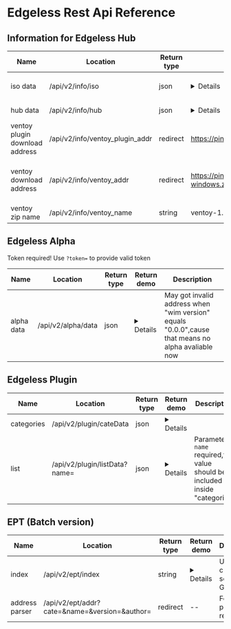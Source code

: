 # Edgeless Rest Api Reference

## Information for Edgeless Hub
|Name|Location|Return type|Return demo|Description|
|--|--|--|--|--|
|iso data|/api/v2/info/iso|json|<details>`{"version":"3.2.0","name":"Edgeless_Beta_3.2.0.iso","url":"https://pineapple.edgeless.top/disk/Socket/Edgeless_Beta_3.2.0.iso"}`</details>|Only return the latest one|
|hub data|/api/v2/info/hub|json|<details>`{"miniupdate_pack_addr":"https://pineapple.edgeless.top/disk/Socket/Hub/Update/miniupdate.7z","update_pack_addr":"https://pineapple.edgeless.top/disk/Socket/Hub/Update/update.7z","full_update_redirect":"https://down.edgeless.top","update_info":{"dependencies_requirement":"1.6","wide_gaps":[]},"version":"2.02","address":"https://pineapple.edgeless.top/disk/Socket/Hub/Edgeless Hub_Beta_2.02.7z"}`</details>|Hub self information|
|ventoy plugin download address|/api/v2/info/ventoy_plugin_addr|redirect|https://pineapple.edgeless.top/disk/Socket/Hub/ventoy_wimboot.img|Ventoy plugin for .wim support|
|ventoy download address|/api/v2/info/ventoy_addr|redirect|https://pineapple.edgeless.top/disk/Socket/Ventoy/ventoy-1.0.46-windows.zip|Fetch release everyday by GitHub Actions|
|ventoy zip name|/api/v2/info/ventoy_name|string|ventoy-1.0.49-windows.zip

## Edgeless Alpha
Token required! Use `?token=` to provide valid token

|Name|Location|Return type|Return demo|Description|
|--|--|--|--|--|
|alpha data|/api/v2/alpha/data|json|<details>`{"iso_version":"3.2.1","iso_name":"Edgeless_Alpha_3.2.1.wim","iso_url":"https://pineapple.edgeless.top/disk/Socket/Alpha/Edgeless_Alpha_3.2.1.wim","pack_require":"4.0.0","pack_name":"Edgeless.7z","pack_url":"https://pineapple.edgeless.top/disk/Socket/Alpha/Edgeless.7z"}`</details>|May got invalid address when "wim version" equals "0.0.0",cause that means no alpha avaliable now|

## Edgeless Plugin
|Name|Location|Return type|Return demo|Description|
|--|--|--|--|--|
|categories|/api/v2/plugin/cateData|json|<details>`{"payload":["实用工具","开发辅助","配置检测","资源管理","办公编辑","输入法","录屏看图","磁盘数据","安全急救","即时通讯","安装备份","游戏娱乐","运行环境","压缩镜像","美化增强","驱动管理","下载上传","浏览器","影音播放","远程连接"]}`</details>||
|list|/api/v2/plugin/listData?name=|json|<details>`{"payload":[{"name":"Listary_5.0.2843.0_Fir.7z","size":3224692,"node_type":"FILE","url":"https://pineapple.edgeless.top/disk/插件包/资源管理/Listary_5.0.2843.0_Fir.7z"},{"name":"Everything_1.4.1.1002_Horatio Shaw.7z","size":1479652,"node_type":"FILE","url":"https://pineapple.edgeless.top/disk/插件包/资源管理/Everything_1.4.1.1002_Horatio Shaw.7z"},{"name":"ReNamer_7.3.0.0_Cno（bot）.7z","size":3245271,"node_type":"FILE","url":"https://pineapple.edgeless.top/disk/插件包/资源管理/ReNamer_7.3.0.0_Cno（bot）.7z"},{"name":"Listary_3.51.858.0_Cno（bot）.7z","size":5263228,"node_type":"FILE","url":"https://pineapple.edgeless.top/disk/插件包/资源管理/Listary_3.51.858.0_Cno（bot）.7z"},{"name":"FastCopy_3.63.0.0_Cno（bot）.7z","size":743254,"node_type":"FILE","url":"https://pineapple.edgeless.top/disk/插件包/资源管理/FastCopy_3.63.0.0_Cno（bot）.7z"}]}`</details>|Parameter `name` required,the value should be included inside "categories"|

## EPT (Batch version)
|Name|Location|Return type|Return demo|Description|
|--|--|--|--|--|
|index|/api/v2/ept/index|string|<details>Vitomu_2.0.1_Cpl.Kerry_实用工具<br/>Qemu启动测试器_3.14.7.31_chenbx_实用工具<br/>软媒设置大师_3.7.2.0_汪凯_实用工具<br/>360清理大师_1.0.0.1001_汪凯_实用工具</details>|Use character set GB2312|
|address parser|/api/v2/ept/addr?cate=&name=&version=&author=|redirect|--|Four parameters required|
